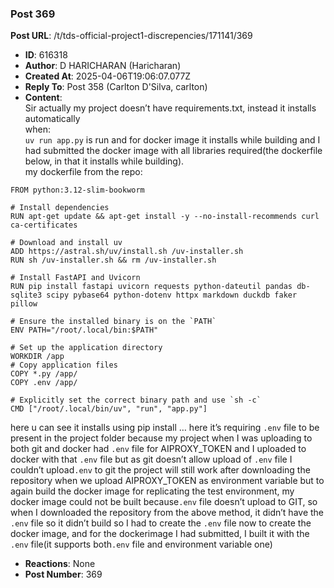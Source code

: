 ### Post 369
**Post URL**: /t/tds-official-project1-discrepencies/171141/369
- **ID**: 616318
- **Author**: D HARICHARAN  (Haricharan)
- **Created At**: 2025-04-06T19:06:07.077Z
- **Reply To**: Post 358 (Carlton D'Silva, carlton)
- **Content**:  
  Sir actually my project doesn’t have requirements.txt, instead it installs automatically<br>
when:<br>
<code>uv run app.py</code> is run and for docker image it installs while building and I had submitted the docker image with all libraries required(the dockerfile below, in that it installs while building).<br>
my dockerfile from the repo:
<pre><code class="lang-auto">FROM python:3.12-slim-bookworm

# Install dependencies
RUN apt-get update &amp;&amp; apt-get install -y --no-install-recommends curl ca-certificates

# Download and install uv
ADD https://astral.sh/uv/install.sh /uv-installer.sh
RUN sh /uv-installer.sh &amp;&amp; rm /uv-installer.sh

# Install FastAPI and Uvicorn
RUN pip install fastapi uvicorn requests python-dateutil pandas db-sqlite3 scipy pybase64 python-dotenv httpx markdown duckdb faker pillow

# Ensure the installed binary is on the `PATH`
ENV PATH="/root/.local/bin:$PATH"

# Set up the application directory
WORKDIR /app
# Copy application files
COPY *.py /app/
COPY .env /app/

# Explicitly set the correct binary path and use `sh -c`
CMD ["/root/.local/bin/uv", "run", "app.py"]
</code></pre>
here u can see it installs using pip install …
here it’s requiring <code>.env</code> file to be present in the project folder because my project when I was uploading to both git and docker had <code>.env</code> file for AIPROXY_TOKEN and I uploaded to docker with that <code>.env</code> file but as git doesn’t allow upload of <code>.env</code> file I couldn’t upload<code>.env</code> to git
the project will still work after downloading the repository when we upload AIPROXY_TOKEN as environment variable but to again build the docker image for replicating the test environment, my docker image could not be built because<code>.env</code> file doesn’t upload to GIT, so when I downloaded the repository from the above method, it didn’t have the <code>.env</code> file so it didn’t build so I had to create the <code>.env</code> file now to create the docker image, and for the dockerimage I had submitted, I built it with the <code>.env</code> file(it supports both<code>.env</code> file and environment variable one)
- **Reactions**: None
- **Post Number**: 369

